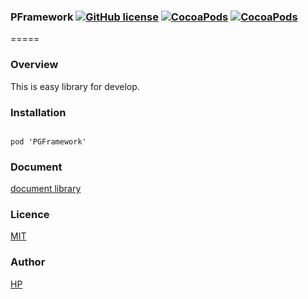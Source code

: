 ### PFramework [![GitHub license](https://img.shields.io/badge/LICENSE-MIT%20LICENSE-blue.svg)](https://github.com/Playground-Corp/PGFramework/LICENSE) [![CocoaPods](https://img.shields.io/badge/platform-ios-lightgrey.svg)](https://cocoapods.org/pods/PGFramework) [![CocoaPods](https://img.shields.io/cocoapods/v/PGFramework.svg)](https://cocoapods.org/pods/PGFramework)  

=====

### Overview
This is easy library for develop.

### Installation
<code>
pod 'PGFramework'
</code>

### Document
[document library](http://cocoadocs.org/docsets/PGFramework)

### Licence
[MIT](https://github.com/Playground-Corp/PGFramework/blob/master/LICENSE)

### Author
[HP](https://playground.style)  
